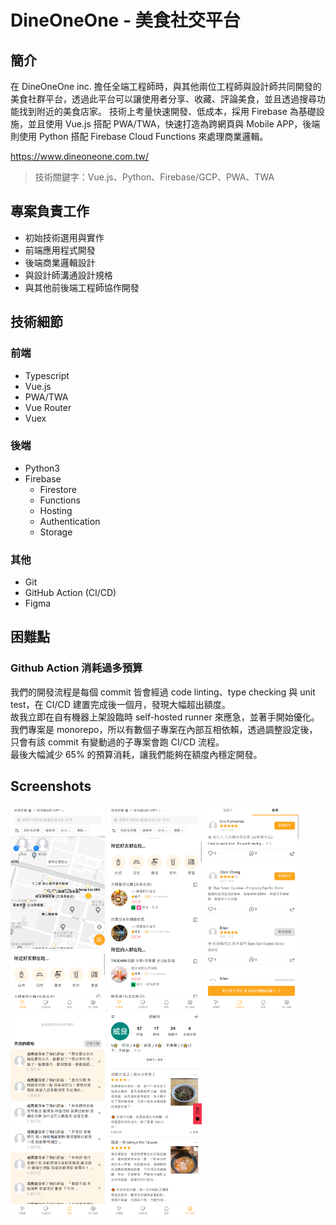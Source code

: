 # DineOneOne - 美食社交平台

## 簡介

在 DineOneOne inc. 擔任全端工程師時，與其他兩位工程師與設計師共同開發的美食社群平台，透過此平台可以讓使用者分享、收藏、評論美食，並且透過搜尋功能找到附近的美食店家。
技術上考量快速開發、低成本，採用 Firebase 為基礎設施，並且使用 Vue.js 搭配 PWA/TWA，快速打造為跨網頁與 Mobile APP，後端則使用 Python 搭配 Firebase Cloud Functions 來處理商業邏輯。

https://www.dineoneone.com.tw/

> 技術關鍵字：Vue.js、Python、Firebase/GCP、PWA、TWA

## 專案負責工作

- 初始技術選用與實作
- 前端應用程式開發
- 後端商業邏輯設計
- 與設計師溝通設計規格
- 與其他前後端工程師協作開發

## 技術細節

### 前端

- Typescript
- Vue.js
- PWA/TWA
- Vue Router
- Vuex

### 後端

- Python3
- Firebase
  - Firestore
  - Functions
  - Hosting
  - Authentication
  - Storage

### 其他

- Git
- GitHub Action (CI/CD)
- Figma

## 困難點

### Github Action 消耗過多預算

我們的開發流程是每個 commit 皆會經過 code linting、type checking 與 unit test，在 CI/CD 建置完成後一個月，發現大幅超出額度。  
故我立即在自有機器上架設臨時 self-hosted runner 來應急，並著手開始優化。我們專案是 monorepo，所以有數個子專案在內部互相依賴，透過調整設定後，只會有該 commit 有變動過的子專案會跑 CI/CD 流程。  
最後大幅減少 65% 的預算消耗，讓我們能夠在額度內穩定開發。

## Screenshots

<img src="assets/dineoneone-index.png" alt="首頁" width="30%">
<img src="assets/dineoneone-index2.png" alt=附近好友都在吃"" width="30%">
<img src="assets/dineoneone-feeds.png" alt="動態牆" width="30%">
<img src="assets/dineoneone-notifications.png" alt="通知" width="30%">
<img src="assets/dineoneone-profile.png" alt="個人檔案" width="30%">
